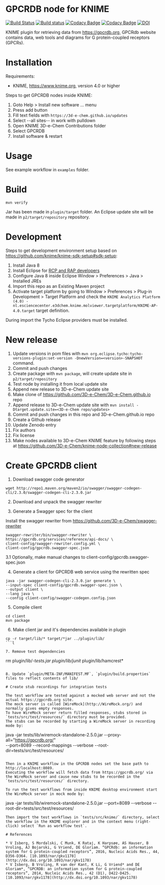 # GPCRDB node for KNIME

[![Build Status](https://travis-ci.org/3D-e-Chem/knime-gpcrdb.svg?branch=master)](https://travis-ci.org/3D-e-Chem/knime-gpcrdb)
[![Build status](https://ci.appveyor.com/api/projects/status/4n4bjgaq04dbem0u?svg=true)](https://ci.appveyor.com/project/3D-e-Chem/knime-gpcrdb)
[![Codacy Badge](https://api.codacy.com/project/badge/Grade/116701411bee4b92a9f265f1a0a9efaf)](https://www.codacy.com/app/3D-e-Chem/knime-gpcrdb?utm_source=github.com&amp;utm_medium=referral&amp;utm_content=3D-e-Chem/knime-gpcrdb&amp;utm_campaign=Badge_Grade)
[![Codacy Badge](https://api.codacy.com/project/badge/Coverage/116701411bee4b92a9f265f1a0a9efaf)](https://www.codacy.com/app/3D-e-Chem/knime-gpcrdb?utm_source=github.com&amp;utm_medium=referral&amp;utm_content=3D-e-Chem/knime-gpcrdb&amp;utm_campaign=Badge_Coverage)
[![DOI](https://zenodo.org/badge/DOI/10.5281/zenodo.3257985.svg)](https://doi.org/10.5281/zenodo.3257985)

KNIME plugin for retrieving data from https://gpcrdb.org, GPCRdb website contains data, web tools and diagrams for G protein-coupled receptors (GPCRs).

# Installation

Requirements:

* KNIME, https://www.knime.org, version 4.0 or higher

Steps to get GPCRDB nodes inside KNIME:

1. Goto Help > Install new software ... menu
2. Press add button
3. Fill text fields with `https://3d-e-chem.github.io/updates`
4. Select --all sites-- in work with pulldown
5. Open KNIME 3D-e-Chem Contributions folder
6. Select GPCRDB
7. Install software & restart

# Usage

See example workflow in `examples` folder.

# Build

```
mvn verify
```

Jar has been made in `plugin/target` folder.
An Eclipse update site will be made in `p2/target/repository` repository.

# Development

Steps to get development environment setup based on https://github.com/knime/knime-sdk-setup#sdk-setup:

1. Install Java 8
2. Install Eclipse for [RCP and RAP developers](https://www.eclipse.org/downloads/packages/release/2018-12/r/eclipse-ide-rcp-and-rap-developers)
3. Configure Java 8 inside Eclipse Window > Preferences > Java > Installed JREs
4. Import this repo as an Existing Maven project
5. Activate target platform by going to Window > Preferences > Plug-in Development > Target Platform and check the `KNIME Analytics Platform (4.0) - nl.esciencecenter.e3dchem.knime.molviewer.targetplatform/KNIME-AP-4.0.target` target definition.

During import the Tycho Eclipse providers must be installed.

# New release

1. Update versions in pom files with `mvn org.eclipse.tycho:tycho-versions-plugin:set-version -DnewVersion=<version>-SNAPSHOT` command.
2. Commit and push changes
3. Create package with `mvn package`, will create update site in `p2/target/repository`
4. Test node by installing it from local update site
5. Append new release to 3D-e-Chem update site
  1. Make clone of https://github.com/3D-e-Chem/3D-e-Chem.github.io repo
  2. Append release to 3D-e-Chem update site with `mvn install -Dtarget.update.site=<3D-e-Chem repo/updates>`
6. Commit and push changes in this repo and 3D-e-Chem.github.io repo
7. Create a Github release
8. Update Zenodo entry
  1. Fix authors
  2. Fix license
9. Make nodes available to 3D-e-Chem KNIME feature by following steps at https://github.com/3D-e-Chem/knime-node-collection#new-release

# Create GPCRDB client

1. Download swagger code generator
```
wget http://repo1.maven.org/maven2/io/swagger/swagger-codegen-cli/2.3.0/swagger-codegen-cli-2.3.0.jar
```

2. Download and unpack the swagger rewriter

3. Generate a Swagger spec for the client

Install the swagger rewriter from https://github.com/3D-e-Chem/swagger-rewriter
```
swagger-rewriter/bin/swagger-rewriter \
https://gpcrdb.org/services/reference/api-docs/ \
client-config/swagger-rewriter.config.yml \
client-config/gpcrdb.swagger-spec.json
```

3.1 Optionally, make manual changes to client-config/gpcrdb.swagger-spec.json

4. Generate a client for GPCRDB web service using the rewritten spec
```
java -jar swagger-codegen-cli-2.3.0.jar generate \
--input-spec client-config/gpcrdb.swagger-spec.json \
--output client \
--lang java \
--config client-config/swagger-codegen.config.json
```
5. Compile client
```
cd client
mvn package
```

6. Make client jar and it's dependencies available in plugin
```
cp -r target/lib/* target/*jar ../plugin/lib/
```l

7. Remove test dependencies

```
rm plugin/lib/*-tests.jar plugin/lib/junit* plugin/lib/hamcrest*
```

8. Update `plugin/META-INF/MANIFEST.MF`, `plugin/build.properties` files to reflect contents of lib/

# Create stub recordings for integration tests

The test workflow are tested against a mocked web server and not the actual https://gpcrdb.org site.
The mock server is called [WireMock](http://WireMock.org/) and normally gives empty responses.
To have WireMock server return filled responses, stubs stored in `tests/src/test/resources/` directory must be provided.
The stubs can be recorded by starting a WireMock server in recording mode by:
```
java -jar tests/lib/wiremock-standalone-2.5.0.jar --proxy-all="https://gpcrdb.org/" \
--port=8089 --record-mappings --verbose --root-dir=tests/src/test/resources/
```

Then in a KNIME workflow in the GPCRDB nodes set the base path to http://localhost:8089.
Executing the workflow will fetch data from https://gpcrdb.org/ via the WireMock server and cause new stubs to be recorded in the `tests/src/test/resources/` directory.

To run the test workflows from inside KNIME desktop environment start the WireMock server in mock mode by:

```
java -jar tests/lib/wiremock-standalone-2.5.0.jar --port=8089 --verbose --root-dir=tests/src/test/resources/
```
Then import the test workflows in `tests/src/knime/` directory, select the workflow in the KNIME explorer and in the context menu (right-click) select `Run as workflow test`.

# References

* V Isberg, S Mordalski, C Munk, K Rataj, K Harpsøe, AS Hauser, B Vroling, AJ Bojarski, G Vriend, DE Gloriam. “GPCRdb: an information system for G protein-coupled receptors”, 2016, Nucleic Acids Res., 44, D356-D364. [10.1093/nar/gkv1178](http://dx.doi.org/10.1093/nar/gkv1178)
* V Isberg, B Vroling, R van der Kant, K Li, G Vriend* and DE Gloriam*, “GPCRDB: an information system for G protein-coupled receptors”, 2014, Nucleic Acids Res., 42 (D1), D422-D425. [10.1093/nar/gkv1178](http://dx.doi.org/10.1093/nar/gkv1178)
